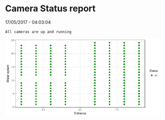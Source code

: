 Camera Status report
================
17/05/2017 - 04:03:04

    All cameras are up and running

![](camreport_files/figure-markdown_github/unnamed-chunk-2-1.png)
